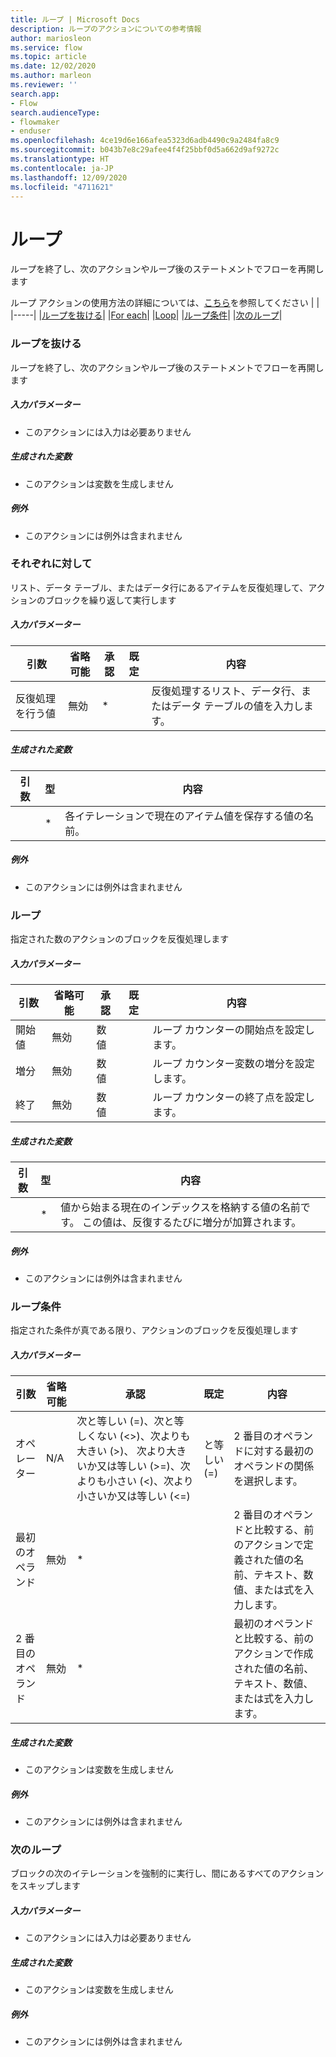 ```yaml
---
title: ループ | Microsoft Docs
description: ループのアクションについての参考情報
author: mariosleon
ms.service: flow
ms.topic: article
ms.date: 12/02/2020
ms.author: marleon
ms.reviewer: ''
search.app:
- Flow
search.audienceType:
- flowmaker
- enduser
ms.openlocfilehash: 4ce19d6e166afea5323d6adb4490c9a2484fa8c9
ms.sourcegitcommit: b043b7e8c29afee4f4f25bbf0d5a662d9af9272c
ms.translationtype: HT
ms.contentlocale: ja-JP
ms.lasthandoff: 12/09/2020
ms.locfileid: "4711621"
---
```

# <a name="loops"></a>ループ



ループを終了し、次のアクションやループ後のステートメントでフローを再開します

ループ アクションの使用方法の詳細については、[こちら](../use-loops.md)を参照してください
|<!-- --> |
|-----|
|[ループを抜ける](#break)|
|[For each](#foreach)|
|[Loop](#loop)|
|[ループ条件](#while)|
|[次のループ](#continue)|

### <a name="exit-loop"></a><a name="break"></a> ループを抜ける
ループを終了し、次のアクションやループ後のステートメントでフローを再開します

##### <a name="input-parameters"></a>入力パラメーター
- このアクションには入力は必要ありません

##### <a name="variables-produced"></a>生成された変数
- このアクションは変数を生成しません

##### <a name="exceptions"></a><a name="break_onerror"></a> 例外
- このアクションには例外は含まれません
### <a name="for-each"></a><a name="foreach"></a> それぞれに対して
リスト、データ テーブル、またはデータ行にあるアイテムを反復処理して、アクションのブロックを繰り返して実行します

##### <a name="input-parameters"></a>入力パラメーター
|引数|省略可能|承認|既定|内容|
|-----|-----|-----|-----|-----|
|反復処理を行う値|無効|*||反復処理するリスト、データ行、またはデータ テーブルの値を入力します。|


##### <a name="variables-produced"></a>生成された変数
|引数|型|内容|
|-----|-----|-----|
||*|各イテレーションで現在のアイテム値を保存する値の名前。|


##### <a name="exceptions"></a><a name="foreach_onerror"></a> 例外
- このアクションには例外は含まれません
### <a name="loop"></a><a name="loop"></a> ループ
指定された数のアクションのブロックを反復処理します

##### <a name="input-parameters"></a>入力パラメーター
|引数|省略可能|承認|既定|内容|
|-----|-----|-----|-----|-----|
|開始値|無効|数値||ループ カウンターの開始点を設定します。|
|増分|無効|数値||ループ カウンター変数の増分を設定します。|
|終了|無効|数値||ループ カウンターの終了点を設定します。|


##### <a name="variables-produced"></a>生成された変数
|引数|型|内容|
|-----|-----|-----|
||*|値から始まる現在のインデックスを格納する値の名前です。 この値は、反復するたびに増分が加算されます。|


##### <a name="exceptions"></a><a name="loop_onerror"></a> 例外
- このアクションには例外は含まれません
### <a name="loop-condition"></a><a name="while"></a> ループ条件
指定された条件が真である限り、アクションのブロックを反復処理します

##### <a name="input-parameters"></a>入力パラメーター
|引数|省略可能|承認|既定|内容|
|-----|-----|-----|-----|-----|
|オペレーター|N/A|次と等しい (=)、次と等しくない (<>)、次よりも大きい (>)、 次より大きいか又は等しい (>=)、次よりも小さい (<)、次より小さいか又は等しい (<=)|と等しい (=)|2 番目のオペランドに対する最初のオペランドの関係を選択します。|
|最初のオペランド|無効|*||2 番目のオペランドと比較する、前のアクションで定義された値の名前、テキスト、数値、または式を入力します。|
|2 番目のオペランド|無効|*||最初のオペランドと比較する、前のアクションで作成された値の名前、テキスト、数値、または式を入力します。|


##### <a name="variables-produced"></a>生成された変数
- このアクションは変数を生成しません

##### <a name="exceptions"></a><a name="while_onerror"></a> 例外
- このアクションには例外は含まれません
### <a name="next-loop"></a><a name="continue"></a> 次のループ
ブロックの次のイテレーションを強制的に実行し、間にあるすべてのアクションをスキップします

##### <a name="input-parameters"></a>入力パラメーター
- このアクションには入力は必要ありません

##### <a name="variables-produced"></a>生成された変数
- このアクションは変数を生成しません

##### <a name="exceptions"></a><a name="continue_onerror"></a> 例外
- このアクションには例外は含まれません


